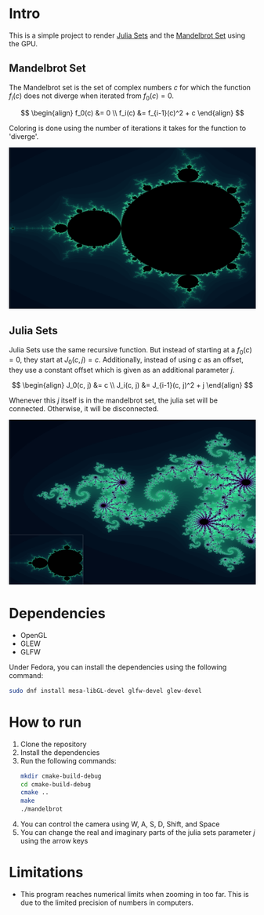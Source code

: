 # Intro
This is a simple project to render [Julia Sets](https://en.wikipedia.org/wiki/Julia_set) and the [Mandelbrot Set](https://en.wikipedia.org/wiki/Mandelbrot_set) using the GPU.
## Mandelbrot Set
The Mandelbrot set is the set of complex numbers $c$ for which the function $f_i(c)$ does not diverge when iterated from $f_0(c) = 0$.

$$
\begin{align}
f_0(c) &= 0 \\
f_i(c) &= f_{i-1}(c)^2 + c
\end{align}
$$

Coloring is done using the number of iterations it takes for the function to 'diverge'.

![images/image_for_readme.png](images/image_for_readme.png)

## Julia Sets
Julia Sets use the same recursive function. But instead of starting at a $f_0(c) = 0$, they start at $J_0(c, j) = c$.
Additionally, instead of using $c$ as an offset, they use a constant offset which is given as an additional parameter $j$.

$$
\begin{align}
J_0(c, j) &= c \\
J_i(c, j) &= J_{i-1}(c, j)^2 + j
\end{align}
$$

Whenever this $j$ itself is in the mandelbrot set, the julia set will be connected. Otherwise, it will be disconnected.

![images/image_for_readme2.png](images/image_for_readme2.png)

# Dependencies
- OpenGL
- GLEW
- GLFW

Under Fedora, you can install the dependencies using the following command:
```bash
sudo dnf install mesa-libGL-devel glfw-devel glew-devel
```

# How to run
1. Clone the repository
2. Install the dependencies
3. Run the following commands:
    ```bash
    mkdir cmake-build-debug
    cd cmake-build-debug
    cmake ..
    make
    ./mandelbrot
    ```
4. You can control the camera using W, A, S, D, Shift, and Space
5. You can change the real and imaginary parts of the julia sets parameter $j$ using the arrow keys

# Limitations
- This program reaches numerical limits when zooming in too far. This is due to the limited precision of numbers in computers.